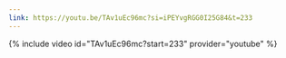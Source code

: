 ```yaml
---
link: https://youtu.be/TAv1uEc96mc?si=iPEYvgRGG0I25G84&t=233
---
```

{% include video id="TAv1uEc96mc?start=233" provider="youtube" %}
